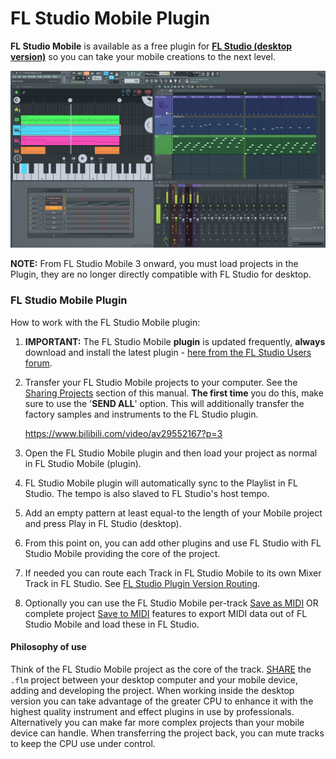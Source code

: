 # FL Studio Mobile Plugin

**FL Studio Mobile** is available as a free plugin for [**FL Studio (desktop version)**][1] so you can take your mobile creations to the next level.

![FL Studio Plugin](../assets/images/fl_studio_plugin.png)

**NOTE:** From FL Studio Mobile 3 onward, you must load projects in the Plugin, they are no longer directly compatible with FL Studio for desktop.

<a id="sharingdata"></a>

### FL Studio Mobile Plugin

How to work with the FL Studio Mobile plugin:

1.  **IMPORTANT:** The FL Studio Mobile **plugin** is updated frequently, **always** download and install the latest plugin - [here from the FL Studio Users forum][2].
2.  Transfer your FL Studio Mobile projects to your computer. See the [Sharing Projects][3] section of this manual. **The first time** you do this, make sure to use the '**SEND ALL**' option. This will additionally transfer the factory samples and instruments to the FL Studio plugin.
    
    https://www.bilibili.com/video/av29552167?p=3
    
3.  Open the FL Studio Mobile plugin and then load your project as normal in FL Studio Mobile (plugin).
4.  FL Studio Mobile plugin will automatically sync to the Playlist in FL Studio. The tempo is also slaved to FL Studio's host tempo.
5.  Add an empty pattern at least equal-to the length of your Mobile project and press Play in FL Studio (desktop).
6.  From this point on, you can add other plugins and use FL Studio with FL Studio Mobile providing the core of the project.
7.  If needed you can route each Track in FL Studio Mobile to its own Mixer Track in FL Studio. See [FL Studio Plugin Version Routing][4].
8.  Optionally you can use the FL Studio Mobile per-track [Save as MIDI][5] OR complete project [Save to MIDI][6] features to export MIDI data out of FL Studio Mobile and load these in FL Studio.

#### Philosophy of use

Think of the FL Studio Mobile project as the core of the track. [SHARE][3] the `.flm` project between your desktop computer and your mobile device, adding and developing the project. When working inside the desktop version you can take advantage of the greater CPU to enhance it with the highest quality instrument and effect plugins in use by professionals. Alternatively you can make far more complex projects than your mobile device can handle. When transferring the project back, you can mute tracks to keep the CPU use under control.

[1]: https://www.image-line.com/flstudio/
[2]: https://support.image-line.com/redirect/flmobile_flplugin
[3]: FL%20Studio%20Mobile_HomePanel.md#sharingdata
[4]: FL%20Studio%20Mobile_Rack.md#flm_pluginrouting
[5]: FL%20Studio%20Mobile_Playlist.md#channel_menu
[6]: FL%20Studio%20Mobile_HomePanel.md#save
